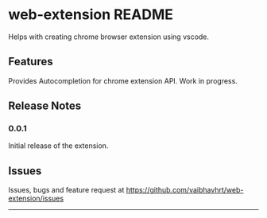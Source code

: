 # web-extension README

Helps with creating chrome browser extension using vscode.

## Features

Provides Autocompletion for chrome extension API. Work in progress.

## Release Notes

### 0.0.1

Initial release of the extension.

## Issues

Issues, bugs and feature request at https://github.com/vaibhavhrt/web-extension/issues

-----------------------------------------------------------------------------------------------------------

